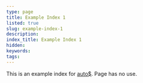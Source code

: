```yaml
---
type: page
title: Example Index 1
listed: true
slug: example-index-1
description: 
index_title: Example Index 1
hidden: 
keywords: 
tags: 
---
```


This is an example index for [auto$](/support-center/index-list). Page has no use.